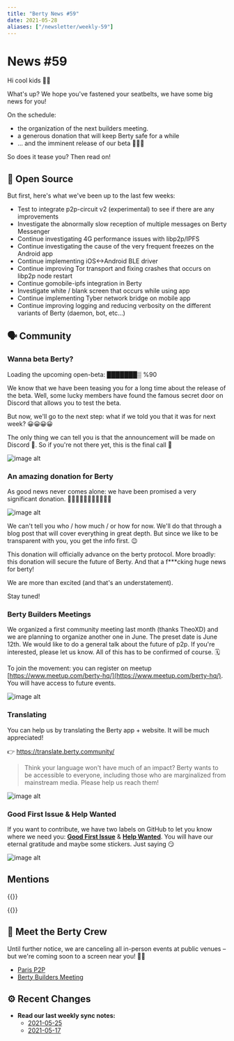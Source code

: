 ```yaml
---
title: "Berty News #59"
date: 2021-05-28
aliases: ["/newsletter/weekly-59"]
---
```


# News #59

Hi cool kids 🏴‍☠️

What's up?  We hope you've fastened your seatbelts, we have some big news for you! 

On the schedule:
* the organization of the next builders meeting. 
* a generous donation that will keep Berty safe for a while 
* ... and the imminent release of our beta 🤩🤩🤩

So does it tease you? Then read on! 


## 🚀 Open Source

But first, here's what we've been up to the last few weeks: 

* Test to integrate p2p-circuit v2 (experimental) to see if there are any improvements
* Investigate the abnormally slow reception of multiple messages on Berty Messenger
* Continue investigating 4G performance issues with libp2p/IPFS
* Continue investigating the cause of the very frequent freezes on the Android app
* Continue implementing iOS<->Android BLE driver
* Continue improving Tor transport and fixing crashes that occurs on libp2p node restart
* Continue gomobile-ipfs integration in Berty
* Investigate white / blank screen that occurs while using app
* Continue implementing Tyber network bridge on mobile app
* Continue improving logging and reducing verbosity on the different variants of Berty (daemon, bot, etc...)


## 🗣️ Community


### Wanna beta Berty? 



Loading the upcoming open-beta:  ███████▒ %90

We know that we have been teasing you for a long time about the release of the beta. Well, some lucky members have found the famous secret door on Discord that allows you to test the beta. 

But now, we'll go to the next step: what if we told you that it was for next week? 😀😀😀😀


The only thing we can tell you is that the announcement will be made on Discord 🤫. So if you're not there yet, this is the final call 🚀

![image alt](https://media3.giphy.com/media/2uJ0EhZnMAMDe/giphy.gif?cid=ecf05e47dpcb1rz6qjg6y4i800dgckes8qh9mj2fko3vacay&rid=giphy.gif&ct=g)

### An amazing donation for Berty

As good news never comes alone: we have been promised a very significant donation. 💸💸💸💸💸💸💸💸💸💸💸

![image alt](https://64.media.tumblr.com/84179caf824f5fbc1ca80a697af652eb/tumblr_mg6mc0wh9X1qegy8do1_500.gifv)

We can't tell you who / how much / or how for now. We'll do that through a blog post that will cover everything in great depth. But since we like to be transparent with you, you get the info first. 😉 

This donation will officially advance on the berty protocol. More broadly: this donation will secure the future of Berty. And that a f***cking huge news for berty!  

We are more than excited (and that's an understatement). 

Stay tuned! 


### Berty Builders Meetings

We organized a first community meeting last month (thanks TheoXD) and we are planning to organize another one in June. The preset date is June 12th. We would like to do a general talk about the future of p2p. If you're interested, please let us know. All of this has to be confirmed of course. 🗓️

To join the movement: you can register on meetup [https://www.meetup.com/berty-hq/](https://www.meetup.com/berty-hq/). You will have access to future events. 

![image alt](https://media.giphy.com/media/JOYGU96kS3oLJJtQGL/giphy.gif)


### Translating 

You can help us by translating the Berty app + website. It will be much appreciated! 

👉 https://translate.berty.community/  

> Think your language won't have much of an impact? Berty wants to be accessible to everyone, including those who are marginalized from mainstream media. Please help us reach them!

![image alt](https://media.giphy.com/media/26BRDvCpnEukGhmHC/giphy.gif)

### Good First Issue & Help Wanted

If you want to contribute, we have two labels on GitHub to let you know where we need you: [**Good First Issue**](https://github.com/issues?q=is%3Aissue+is%3Aopen+org%3Aberty+label%3A%22good+first+issue%22+sort%3Aupdated-desc) & [**Help Wanted**](https://github.com/issues?q=is%3Aissue+is%3Aopen+org%3Aberty+label%3A%22help+wanted%22+sort%3Aupdated-desc+). You will have our eternal gratitude and maybe some stickers. Just saying 😏

![image alt](https://media.giphy.com/media/14jQC2AONxNBHq/giphy.gif)

## Mentions


{{<tweet id="1395117636976001036">}}

{{<tweet id="1394104622357245957">}}



## 🎉 Meet the Berty Crew

Until further notice, we are canceling all in-person events at public venues – but we're coming soon to a screen near you! 🚧🚧

* [Paris P2P](https://p2p.paris/)
* [Berty Builders Meeting](https://www.meetup.com/berty-hq/)

## ⚙️ Recent Changes

* **Read our last weekly sync notes:**
    * [2021-05-25](https://github.com/berty/community/blob/master/meeting-notes/2021/Q2/2021-05-25--staff-team-weekly-sync.md)
    * [2021-05-17](https://github.com/berty/community/blob/master/meeting-notes/2021/Q2/2021-05-17--staff-team-weekly-sync.md)
